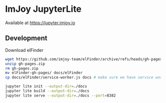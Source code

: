 # ImJoy JupyterLite

Available at https://jupyter.imjoy.io


## Development
Download elFinder
```bash
wget https://github.com/imjoy-team/elFinder/archive/refs/heads/gh-pages.zip
unzip gh-pages.zip 
rm gh-pages.zip 
mv elFinder-gh-pages/ docs/elFinder
cp docs/elFinder/service-worker.js docs # make sure we have service worker for all domains
```

```bash
jupyter lite init --output-dir=./docs
jupyter lite build --output-dir=./docs
jupyter lite serve --output-dir=./docs --port=8382
```